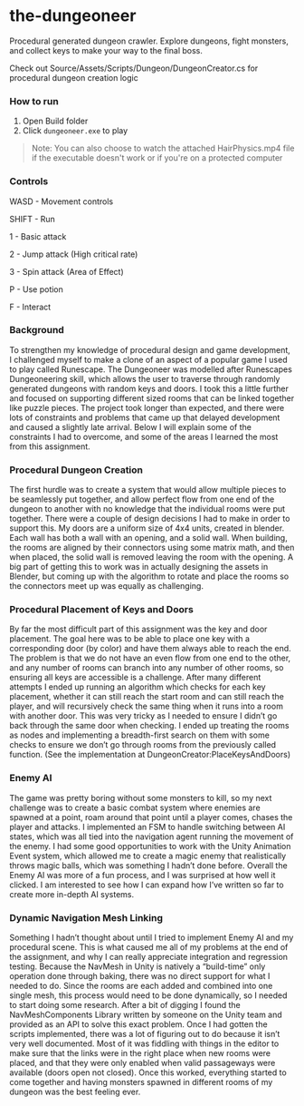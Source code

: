 # the-dungeoneer
Procedural generated dungeon crawler. Explore dungeons, fight monsters, and collect keys to make your way to the final boss.

Check out Source/Assets/Scripts/Dungeon/DungeonCreator.cs for procedural dungeon creation logic

### How to run
1. Open Build folder
2. Click `dungeoneer.exe` to play
> Note: You can also choose to watch the attached HairPhysics.mp4 file if the executable doesn't work or if you're on a protected computer

### Controls
WASD - Movement controls

SHIFT - Run

1 - Basic attack

2 - Jump attack (High critical rate)

3 - Spin attack (Area of Effect)

P - Use potion

F - Interact

### Background
To strengthen my knowledge of procedural design and game development, I challenged myself to make a clone of an aspect of a popular game I used to play called Runescape. The Dungeoneer was modelled after Runescapes Dungeoneering skill, which allows the user to traverse through randomly generated dungeons with random keys and doors. I took this a little further and focused on supporting different sized rooms that can be linked together like puzzle pieces. The project took longer than expected, and there were lots of constraints and problems that came up that delayed development and caused a slightly late arrival. Below I will explain some of the constraints I had to overcome, and some of the areas I learned the most from this assignment.

### Procedural Dungeon Creation
The first hurdle was to create a system that would allow multiple pieces to be seamlessly put together, and allow perfect flow from one end of the dungeon to another with no knowledge that the individual rooms were put together. There were a couple of design decisions I had to make in order to support this. My doors are a uniform size of 4x4 units, created in blender. Each wall has both a wall with an opening, and a solid wall. When building, the rooms are aligned by their connectors using some matrix math, and then when placed, the solid wall is removed leaving the room with the opening. A big part of getting this to work was in actually designing the assets in Blender, but coming up with the algorithm to rotate and place the rooms so the connectors meet up was equally as challenging.

### Procedural Placement of Keys and Doors
By far the most difficult part of this assignment was the key and door placement. The goal here was to be able to place one key with a corresponding door (by color) and have them always able to reach the end. The problem is that we do not have an even flow from one end to the other, and any number of rooms can branch into any number of other rooms, so ensuring all keys are accessible is a challenge. After many different attempts I ended up running an algorithm which checks for each key placement, whether it can still reach the start room and can still reach the player, and will recursively check the same thing when it runs into a room with another door. This was very tricky as I needed to ensure I didn’t go back through the same door when checking. I ended up treating the rooms as nodes and implementing a breadth-first search on them with some checks to ensure we don’t go through rooms from the previously called function. (See the implementation at DungeonCreator:PlaceKeysAndDoors)

### Enemy AI
The game was pretty boring without some monsters to kill, so my next challenge was to create a basic combat system where enemies are spawned at a point, roam around that point until a player comes, chases the player and attacks. I implemented an FSM to handle switching between AI states, which was all tied into the navigation agent running the movement of the enemy. I had some good opportunities to work with the Unity Animation Event system, which allowed me to create a magic enemy that realistically throws magic balls, which was something I hadn’t done before. Overall the Enemy AI was more of a fun process, and I was surprised at how well it clicked. I am interested to see how I can expand how I’ve written so far to create more in-depth AI systems.

### Dynamic Navigation Mesh Linking
Something I hadn’t thought about until I tried to implement Enemy AI and my procedural scene. This is what caused me all of my problems at the end of the assignment, and why I can really appreciate integration and regression testing. Because the NavMesh in Unity is natively a “build-time” only operation done through baking, there was no direct support for what I needed to do. Since the rooms are each added and combined into one single mesh, this process would need to be done dynamically, so I needed to start doing some research. After a bit of digging I found the NavMeshComponents Library written by someone on the Unity team and provided as an API to solve this exact problem. Once I had gotten the scripts implemented, there was a lot of figuring out to do because it isn’t very well documented. Most of it was fiddling with things in the editor to make sure that the links were in the right place when new rooms were placed, and that they were only enabled when valid passageways were available (doors open not closed). Once this worked, everything started to come together and having monsters spawned in different rooms of my dungeon was the best feeling ever.
